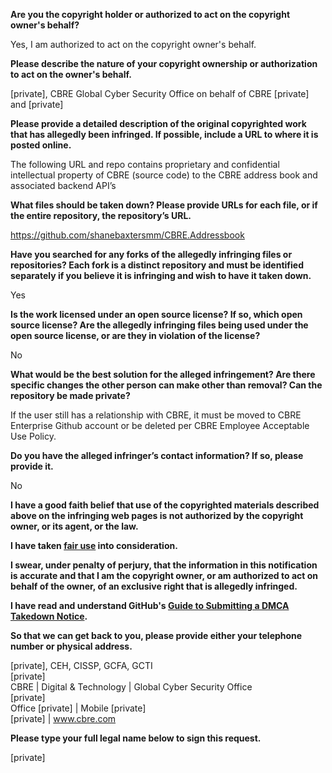 **Are you the copyright holder or authorized to act on the copyright owner's behalf?**

Yes, I am authorized to act on the copyright owner's behalf.

**Please describe the nature of your copyright ownership or authorization to act on the owner's behalf.**

[private], CBRE Global Cyber Security Office on behalf of CBRE [private] and [private]

**Please provide a detailed description of the original copyrighted work that has allegedly been infringed. If possible, include a URL to where it is posted online.**

The following URL and repo contains proprietary and confidential intellectual property of CBRE (source code) to the CBRE address book and associated backend API’s

**What files should be taken down? Please provide URLs for each file, or if the entire repository, the repository’s URL.**

https://github.com/shanebaxtersmm/CBRE.Addressbook

**Have you searched for any forks of the allegedly infringing files or repositories? Each fork is a distinct repository and must be identified separately if you believe it is infringing and wish to have it taken down.**

Yes

**Is the work licensed under an open source license? If so, which open source license? Are the allegedly infringing files being used under the open source license, or are they in violation of the license?**

No

**What would be the best solution for the alleged infringement? Are there specific changes the other person can make other than removal? Can the repository be made private?**

If the user still has a relationship with CBRE, it must be moved to CBRE Enterprise Github account or be deleted per CBRE Employee Acceptable Use Policy.

**Do you have the alleged infringer’s contact information? If so, please provide it.**

No

**I have a good faith belief that use of the copyrighted materials described above on the infringing web pages is not authorized by the copyright owner, or its agent, or the law.**

**I have taken <a href="https://www.lumendatabase.org/topics/22">fair use</a> into consideration.**

**I swear, under penalty of perjury, that the information in this notification is accurate and that I am the copyright owner, or am authorized to act on behalf of the owner, of an exclusive right that is allegedly infringed.**

**I have read and understand GitHub's <a href="https://help.github.com/articles/guide-to-submitting-a-dmca-takedown-notice/">Guide to Submitting a DMCA Takedown Notice</a>.**

**So that we can get back to you, please provide either your telephone number or physical address.**

[private], CEH, CISSP, GCFA, GCTI  
[private]  
CBRE | Digital & Technology | Global Cyber Security Office  
[private]  
Office [private] | Mobile [private]  
[private] | www.cbre.com

**Please type your full legal name below to sign this request.**

[private]
